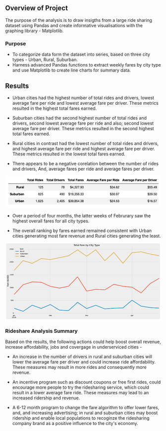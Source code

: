 
## Overview of Project

The purpose of the analysis is to draw insigths from a large ride sharing dataset using Pandas and create informative visualisations with the graphing library - Matplotlib.

### Purpose

* To categorize data form the dataset into series, based on three city types - Urban, Rural, Suburban.
* Harness advanced Pandas functions to extract weekly fares by city type and use Matplotlib to create line charts for summary data.

## Results

* Urban cities had the highest number of total rides and drivers, lowest average fare per ride and lowest average fare per driver. These metrics resulted in the highest total fares earned.

* Suburban cities had the second highest number of total rides and drivers, second lowest average fare per ride and also; second lowest average fare per driver. These metrics resulted in the second highest total fares earned.

* Rural cities in contrast had the lowest number of total rides and drivers, and highest average fare per ride and highest average fare per driver. These metrics resulted in the lowest total fares earned.

* There appears to be a negative corelation between the number of rides and drivers, And, average fares per ride and average fares per driver.


![rideshare-summary](https://github.com/divitaN-dev/Pyber_Analysis/blob/master/resources/rideshare-summary.png)


* Over a period of four months, the latter weeks of Februrary saw the highest overall fares for all city types.

* The overall ranking by fares earned remained consistent with Urban cities generating most fare revenue and Rural cities generating the least.


![rideshare-line-plot](https://github.com/divitaN-dev/Pyber_Analysis/blob/master/resources/rideshare-line-plot.png)


### Rideshare Analysis Summary

Based on the results, the following actions could help boost overall revenue, increase affordability, jobs and covergage in underserviced cities -

* An increase in the number of drivers in rural and suburban cities will lower the average fare per driver and could increase ride affordability. These measures may result in more rides and consequently more revenue.

* An incentive program such as discount coupons or free first rides, could encourage more people to try the ridesharing service, which could result in a lower average fare ride. These measures may lead to an increased ridership and revenue.

* A 6-12 month program to change the fare algorithm to offer lower fares, and, and increasing advertising; in rural and suburban cities may boost ridership and enable local populations to recoginze the ridesharing company brand as a positive influence to the city's economy.
